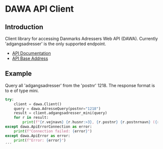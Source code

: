 # DAWA API Client


## Introduction

Client library for accessing Danmarks Adressers Web API (DAWA).
Currently 'adgangsadresser' is the only supported endpoint.

- [API Documentation](https://dawadocs.dataforsyningen.dk/dok/api)
- [API Base Address](https://api.dataforsyningen.dk)


## Example

Query all 'adgangsadresser' from the 'postnr' 1218.
The response format is to e of type mini.

```python
try:
    client = dawa.Client()
    query = dawa.AdresseQuery(postnr="1218")
    result = client.adgangsadresser_mini(query)
    for r in result:
        print(f"{r.vejnavn} {r.husnr:>3}, {r.postnr} {r.postnrnavn} ({r.x}, {r.y})")
except dawa.ApiErrorConnection as error:
    print(f"Connection failed: {error}")
except dawa.ApiError as error:
    print(f"Error: {error}")
´´´

